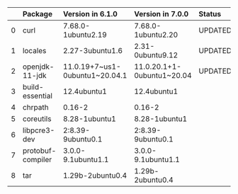 <!-- markdown-link-check-disable -->

|    | Package           | Version in 6.1.0               | Version in 7.0.0           | Status   |
|---:|:------------------|:-------------------------------|:---------------------------|:---------|
|  0 | curl              | 7.68.0-1ubuntu2.19             | 7.68.0-1ubuntu2.20         | UPDATED  |
|  1 | locales           | 2.27-3ubuntu1.6                | 2.31-0ubuntu9.12           | UPDATED  |
|  2 | openjdk-11-jdk    | 11.0.19+7~us1-0ubuntu1~20.04.1 | 11.0.20.1+1-0ubuntu1~20.04 | UPDATED  |
|  3 | build-essential   | 12.4ubuntu1                    | 12.4ubuntu1                |          |
|  4 | chrpath           | 0.16-2                         | 0.16-2                     |          |
|  5 | coreutils         | 8.28-1ubuntu1                  | 8.28-1ubuntu1              |          |
|  6 | libpcre3-dev      | 2:8.39-9ubuntu0.1              | 2:8.39-9ubuntu0.1          |          |
|  7 | protobuf-compiler | 3.0.0-9.1ubuntu1.1             | 3.0.0-9.1ubuntu1.1         |          |
|  8 | tar               | 1.29b-2ubuntu0.4               | 1.29b-2ubuntu0.4           |          |